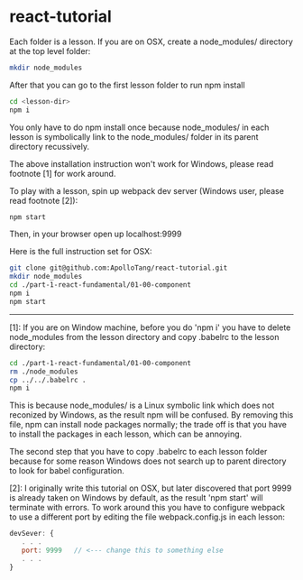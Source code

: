 # react-tutorial

Each folder is a lesson. If you are on OSX, create a node_modules/ directory at the top level folder:

```sh
mkdir node_modules
```

After that you can go to the first lesson folder to run npm install

```sh
cd <lesson-dir>
npm i
```

You only have to do npm install once because node_modules/ in each lesson is symbolically link to the node_modules/ folder in its parent directory recussively. 

The above installation instruction won't work for Windows, please read footnote [1] for work around.

To play with a lesson, spin up webpack dev server (Windows user, please read footnote [2]):

```sh
npm start
```

Then, in your browser open up localhost:9999

Here is the full instruction set for OSX:

```sh
git clone git@github.com:ApolloTang/react-tutorial.git
mkdir node_modules
cd ./part-1-react-fundamental/01-00-component
npm i
npm start 
```





------------
[1]: If you are on Window machine, before you do 'npm i' you have to delete node_modules from the lesson directory and copy .babelrc to the lesson directory:
```sh
cd ./part-1-react-fundamental/01-00-component
rm ./node_modules
cp ../../.babelrc .
npm i
```
This is because node_modules/ is a Linux symbolic link which does not reconized by Windows, as the result npm will be confused. By removing this file, npm can install node packages normally; the trade off is that you have to install the packages in each lesson, which can be annoying. 

The second step that you have to copy .babelrc to each lesson folder because for some reason Windows does not search up to parent directory to look for babel configuration.

[2]: I originally write this tutorial on OSX, but later discovered that port 9999 is already taken on Windows by default, as the result 'npm start' will terminate with errors. To work around this you have to configure webpack to use a different port by editing the file webpack.config.js in each lesson:
```javascript
devSever: {
   . . .
   port: 9999   // <--- change this to something else
   . . . 
}
```
